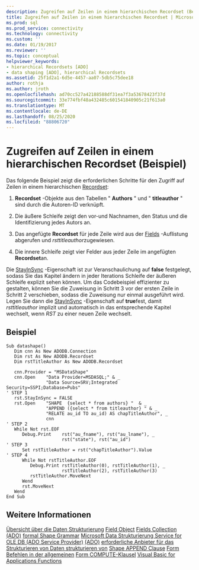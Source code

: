 ```yaml
---
description: Zugreifen auf Zeilen in einem hierarchischen Recordset (Beispiel)
title: Zugreifen auf Zeilen in einem hierarchischen Recordset | Microsoft-Dokumentation
ms.prod: sql
ms.prod_service: connectivity
ms.technology: connectivity
ms.custom: ''
ms.date: 01/19/2017
ms.reviewer: ''
ms.topic: conceptual
helpviewer_keywords:
- hierarchical Recordsets [ADO]
- data shaping [ADO], hierarchical Recordsets
ms.assetid: 25f1d2a1-6d5e-4457-aa07-5db5c75dee18
author: rothja
ms.author: jroth
ms.openlocfilehash: ad70cc527a42188588df31ea7f3a53678423f37d
ms.sourcegitcommit: 33e774fbf48a432485c601541840905c21f613a0
ms.translationtype: MT
ms.contentlocale: de-DE
ms.lasthandoff: 08/25/2020
ms.locfileid: "88806720"
---
```

# <a name="accessing-rows-in-a-hierarchical-recordset-example"></a>Zugreifen auf Zeilen in einem hierarchischen Recordset (Beispiel)
Das folgende Beispiel zeigt die erforderlichen Schritte für den Zugriff auf Zeilen in einem hierarchischen [Recordset](../../reference/ado-api/recordset-object-ado.md):

1.  **Recordset** -Objekte aus den Tabellen " **Authors** " und " **titleauthor** " sind durch die Autoren-ID verknüpft.

2.  Die äußere Schleife zeigt den vor-und Nachnamen, den Status und die Identifizierung jedes Autors an.

3.  Das angefügte **Recordset** für jede Zeile wird aus der [Fields](../../reference/ado-api/fields-collection-ado.md) -Auflistung abgerufen und *rsttitleauthor*zugewiesen.

4.  Die innere Schleife zeigt vier Felder aus jeder Zeile im angefügten **Recordset**an.

 Die [StayInSync](../../reference/ado-api/stayinsync-property.md) -Eigenschaft ist zur Veranschaulichung auf **false** festgelegt, sodass Sie das Kapitel ändern in jeder Iterations Schleife der äußeren Schleife explizit sehen können. Um das Codebeispiel effizienter zu gestalten, können Sie die Zuweisung in Schritt 3 vor der ersten Zeile in Schritt 2 verschieben, sodass die Zuweisung nur einmal ausgeführt wird. Legen Sie dann die [StayInSync](../../reference/ado-api/stayinsync-property.md) -Eigenschaft auf **true**fest, damit *rsttitleauthor* implizit und automatisch in das entsprechende Kapitel wechselt, wenn *RST* zu einer neuen Zeile wechselt.

## <a name="example"></a>Beispiel

```
Sub datashape()
   Dim cnn As New ADODB.Connection
   Dim rst As New ADODB.Recordset
   Dim rstTitleAuthor As New ADODB.Recordset

   cnn.Provider = "MSDataShape"
   cnn.Open    "Data Provider=MSDASQL;" & _
               "Data Source=SRV;Integrated Security=SSPI;Database=Pubs"
' STEP 1
   rst.StayInSync = FALSE
   rst.Open    "SHAPE  {select * from authors} "  & _
               "APPEND ({select * from titleauthor} " & _
               "RELATE au_id TO au_id) AS chapTitleAuthor", _
               cnn
' STEP 2
   While Not rst.EOF
      Debug.Print    rst("au_fname"), rst("au_lname"), _
                     rst("state"), rst("au_id")
' STEP 3
      Set rstTitleAuthor = rst("chapTitleAuthor").Value
' STEP 4
      While Not rstTitleAuthor.EOF
         Debug.Print rstTitleAuthor(0), rstTitleAuthor(1), _
                     rstTitleAuthor(2), rstTitleAuthor(3)
         rstTitleAuthor.MoveNext
      Wend
      rst.MoveNext
   Wend
End Sub
```

## <a name="see-also"></a>Weitere Informationen
 [Übersicht über die Daten Strukturierung](./data-shaping-overview.md) [Field Object](../../reference/ado-api/field-object.md) [Fields Collection (ADO)](../../reference/ado-api/fields-collection-ado.md) [formal Shape Grammar](./formal-shape-grammar.md) [Microsoft Data Strukturierung Service for OLE DB (ADO Service Provider)](../appendixes/microsoft-data-shaping-service-for-ole-db-ado-service-provider.md) [(ADO)](../../reference/ado-api/recordset-object-ado.md) [erforderliche Anbieter für das Strukturieren von Daten strukturieren von](./required-providers-for-data-shaping.md) [Shape APPEND Clause](./shape-append-clause.md) [Form Befehlen in der allgemeinen](./shape-commands-in-general.md) [Form COMPUTE-Klausel](./shape-compute-clause.md) [Visual Basic for Applications Functions](./visual-basic-for-applications-functions.md)